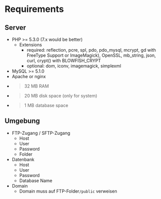 # Requirements

## Server

- PHP >= 5.3.0 (7.x would be better)
  - Extensions
    - required: reflection, pcre, spl, pdo, pdo_mysql, mcrypt, gd with FreeType Support or ImageMagick), OpenSSL, mb_string, json, curl, crypt() with BLOWFISH_CRYPT
    - optional: dom, iconv, imagemagick, simplexml
- MySQL >= 5.1.0
- Apache or nginx
- >32 MB RAM
- >20 MB disk space (only for system)
- >1 MB database space

## Umgebung

- FTP-Zugang / SFTP-Zugang
  - Host
  - User
  - Password
  - Folder
- Datenbank
  - Host
  - User
  - Password
  - Database Name
- Domain
  - Domain muss auf FTP-Folder`/public` verweisen
